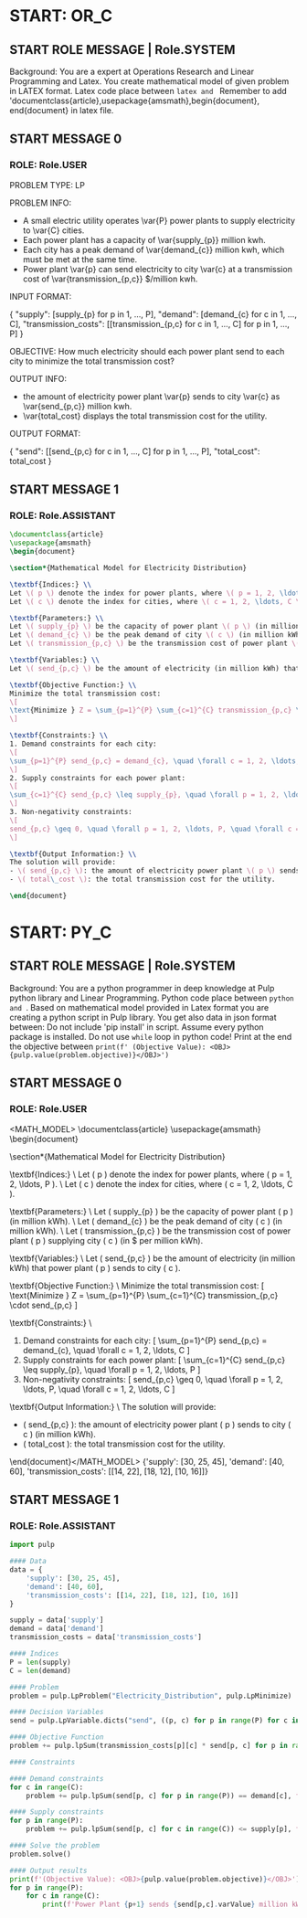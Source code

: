 # START: OR_C 
## START ROLE MESSAGE | Role.SYSTEM 
Background: You are a expert at Operations Research and Linear Programming and Latex. You create mathematical model of given problem in LATEX format. Latex code place between ```latex and ``` Remember to add 'documentclass{article},usepackage{amsmath},begin{document}, end{document} in latex file. 
## START MESSAGE 0 
### ROLE: Role.USER
<DESCRIPTION>
PROBLEM TYPE: LP

PROBLEM INFO:

- A small electric utility operates \var{P} power plants to supply electricity to \var{C} cities.
- Each power plant has a capacity of \var{supply_{p}} million kwh.
- Each city has a peak demand of \var{demand_{c}} million kwh, which must be met at the same time.
- Power plant \var{p} can send electricity to city \var{c} at a transmission cost of \var{transmission_{p,c}} $/million kwh.

INPUT FORMAT: 

{
    "supply": [supply_{p} for p in 1, ..., P],
    "demand": [demand_{c} for c in 1, ..., C],
    "transmission_costs": [[transmission_{p,c} for c in 1, ..., C] for p in 1, ..., P]
}

OBJECTIVE: How much electricity should each power plant send to each city to minimize the total transmission cost?

OUTPUT INFO:

- the amount of electricity power plant \var{p} sends to city \var{c} as \var{send_{p,c}} million kwh.
- \var{total_cost} displays the total transmission cost for the utility.

OUTPUT FORMAT:

{
    "send": [[send_{p,c} for c in 1, ..., C] for p in 1, ..., P],
    "total_cost": total_cost
}

</DESCRIPTION>


## START MESSAGE 1 
### ROLE: Role.ASSISTANT
```latex
\documentclass{article}
\usepackage{amsmath}
\begin{document}

\section*{Mathematical Model for Electricity Distribution}

\textbf{Indices:} \\
Let \( p \) denote the index for power plants, where \( p = 1, 2, \ldots, P \). \\
Let \( c \) denote the index for cities, where \( c = 1, 2, \ldots, C \).

\textbf{Parameters:} \\
Let \( supply_{p} \) be the capacity of power plant \( p \) (in million kWh). \\
Let \( demand_{c} \) be the peak demand of city \( c \) (in million kWh). \\
Let \( transmission_{p,c} \) be the transmission cost of power plant \( p \) supplying city \( c \) (in \$ per million kWh).

\textbf{Variables:} \\
Let \( send_{p,c} \) be the amount of electricity (in million kWh) that power plant \( p \) sends to city \( c \).

\textbf{Objective Function:} \\
Minimize the total transmission cost:
\[
\text{Minimize } Z = \sum_{p=1}^{P} \sum_{c=1}^{C} transmission_{p,c} \cdot send_{p,c}
\]

\textbf{Constraints:} \\
1. Demand constraints for each city:
\[
\sum_{p=1}^{P} send_{p,c} = demand_{c}, \quad \forall c = 1, 2, \ldots, C
\]
2. Supply constraints for each power plant:
\[
\sum_{c=1}^{C} send_{p,c} \leq supply_{p}, \quad \forall p = 1, 2, \ldots, P
\]
3. Non-negativity constraints:
\[
send_{p,c} \geq 0, \quad \forall p = 1, 2, \ldots, P, \quad \forall c = 1, 2, \ldots, C
\]

\textbf{Output Information:} \\
The solution will provide:
- \( send_{p,c} \): the amount of electricity power plant \( p \) sends to city \( c \) (in million kWh).
- \( total\_cost \): the total transmission cost for the utility.

\end{document}
```

# START: PY_C 
## START ROLE MESSAGE | Role.SYSTEM 
Background: You are a python programmer in deep knowledge at Pulp python library and Linear Programming. Python code place between ```python and ```. Based on mathematical model provided in Latex format you are creating a python script in Pulp library. You get also data in json format between: <DATA></DATA> Do not include 'pip install' in script. Assume every python package is installed. Do not use `while` loop in python code! Print at the end the objective between <OBJ></OBJ> `print(f' (Objective Value): <OBJ>{pulp.value(problem.objective)}</OBJ>')` 
## START MESSAGE 0 
### ROLE: Role.USER
<MATH_MODEL>
\documentclass{article}
\usepackage{amsmath}
\begin{document}

\section*{Mathematical Model for Electricity Distribution}

\textbf{Indices:} \\
Let \( p \) denote the index for power plants, where \( p = 1, 2, \ldots, P \). \\
Let \( c \) denote the index for cities, where \( c = 1, 2, \ldots, C \).

\textbf{Parameters:} \\
Let \( supply_{p} \) be the capacity of power plant \( p \) (in million kWh). \\
Let \( demand_{c} \) be the peak demand of city \( c \) (in million kWh). \\
Let \( transmission_{p,c} \) be the transmission cost of power plant \( p \) supplying city \( c \) (in \$ per million kWh).

\textbf{Variables:} \\
Let \( send_{p,c} \) be the amount of electricity (in million kWh) that power plant \( p \) sends to city \( c \).

\textbf{Objective Function:} \\
Minimize the total transmission cost:
\[
\text{Minimize } Z = \sum_{p=1}^{P} \sum_{c=1}^{C} transmission_{p,c} \cdot send_{p,c}
\]

\textbf{Constraints:} \\
1. Demand constraints for each city:
\[
\sum_{p=1}^{P} send_{p,c} = demand_{c}, \quad \forall c = 1, 2, \ldots, C
\]
2. Supply constraints for each power plant:
\[
\sum_{c=1}^{C} send_{p,c} \leq supply_{p}, \quad \forall p = 1, 2, \ldots, P
\]
3. Non-negativity constraints:
\[
send_{p,c} \geq 0, \quad \forall p = 1, 2, \ldots, P, \quad \forall c = 1, 2, \ldots, C
\]

\textbf{Output Information:} \\
The solution will provide:
- \( send_{p,c} \): the amount of electricity power plant \( p \) sends to city \( c \) (in million kWh).
- \( total\_cost \): the total transmission cost for the utility.

\end{document}</MATH_MODEL>
<DATA>
{'supply': [30, 25, 45], 'demand': [40, 60], 'transmission_costs': [[14, 22], [18, 12], [10, 16]]}</DATA>


## START MESSAGE 1 
### ROLE: Role.ASSISTANT
```python
import pulp

#### Data
data = {
    'supply': [30, 25, 45],
    'demand': [40, 60],
    'transmission_costs': [[14, 22], [18, 12], [10, 16]]
}

supply = data['supply']
demand = data['demand']
transmission_costs = data['transmission_costs']

#### Indices
P = len(supply)
C = len(demand)

#### Problem
problem = pulp.LpProblem("Electricity_Distribution", pulp.LpMinimize)

#### Decision Variables
send = pulp.LpVariable.dicts("send", ((p, c) for p in range(P) for c in range(C)), lowBound=0, cat='Continuous')

#### Objective Function
problem += pulp.lpSum(transmission_costs[p][c] * send[p, c] for p in range(P) for c in range(C)), "Total_Transmission_Cost"

#### Constraints

#### Demand constraints
for c in range(C):
    problem += pulp.lpSum(send[p, c] for p in range(P)) == demand[c], f"Demand_Constraint_City_{c}"

#### Supply constraints
for p in range(P):
    problem += pulp.lpSum(send[p, c] for c in range(C)) <= supply[p], f"Supply_Constraint_Power_Plant_{p}"

#### Solve the problem
problem.solve()

#### Output results
print(f'(Objective Value): <OBJ>{pulp.value(problem.objective)}</OBJ>')
for p in range(P):
    for c in range(C):
        print(f'Power Plant {p+1} sends {send[p,c].varValue} million kWh to City {c+1}')
```

